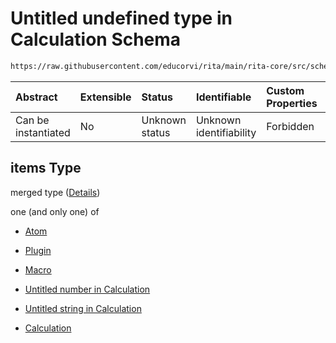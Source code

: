 # Untitled undefined type in Calculation Schema

```txt
https://raw.githubusercontent.com/educorvi/rita/main/rita-core/src/schema/calculation.json#/properties/arguments/items
```



| Abstract            | Extensible | Status         | Identifiable            | Custom Properties | Additional Properties | Access Restrictions | Defined In                                                                     |
| :------------------ | :--------- | :------------- | :---------------------- | :---------------- | :-------------------- | :------------------ | :----------------------------------------------------------------------------- |
| Can be instantiated | No         | Unknown status | Unknown identifiability | Forbidden         | Allowed               | none                | [calculation.json\*](../../src/schema/calculation.json "open original schema") |

## items Type

merged type ([Details](calculation-properties-arguments-items.md))

one (and only one) of

*   [Atom](atom.md "check type definition")

*   [Plugin](plugin.md "check type definition")

*   [Macro](macro.md "check type definition")

*   [Untitled number in Calculation](calculation-properties-arguments-items-oneof-3.md "check type definition")

*   [Untitled string in Calculation](calculation-properties-arguments-items-oneof-4.md "check type definition")

*   [Calculation](calculation.md "check type definition")
